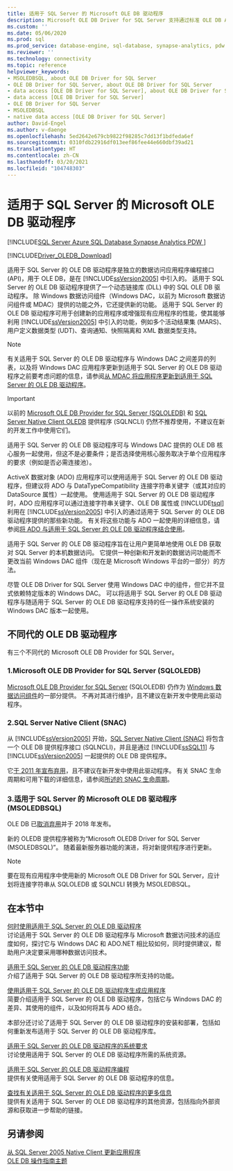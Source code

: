 ```yaml
---
title: 适用于 SQL Server 的 Microsoft OLE DB 驱动程序
description: Microsoft OLE DB Driver for SQL Server 支持通过标准 OLE DB API 连接到 SQL Server 和 Azure SQL 数据库。
ms.custom: ''
ms.date: 05/06/2020
ms.prod: sql
ms.prod_service: database-engine, sql-database, synapse-analytics, pdw
ms.reviewer: ''
ms.technology: connectivity
ms.topic: reference
helpviewer_keywords:
- MSOLEDBSQL, about OLE DB Driver for SQL Server
- OLE DB Driver for SQL Server, about OLE DB Driver for SQL Server
- data access [OLE DB Driver for SQL Server], about OLE DB Driver for SQL Server
- data access [OLE DB Driver for SQL Server]
- OLE DB Driver for SQL Server
- MSOLEDBSQL
- native data access [OLE DB Driver for SQL Server]
author: David-Engel
ms.author: v-daenge
ms.openlocfilehash: 5ed2642e679cb9822f98285c7dd13f1bdfeda6ef
ms.sourcegitcommit: 0310fdb22916df013eef86fee44e660dbf39ad21
ms.translationtype: HT
ms.contentlocale: zh-CN
ms.lasthandoff: 03/20/2021
ms.locfileid: "104748303"
---
```

# <a name="microsoft-ole-db-driver-for-sql-server"></a>适用于 SQL Server 的 Microsoft OLE DB 驱动程序
[!INCLUDE[SQL Server Azure SQL Database Synapse Analytics PDW ](../../includes/applies-to-version/sql-asdb-asdbmi-asa-pdw.md)]

[!INCLUDE[Driver_OLEDB_Download](../../includes/driver_oledb_download.md)]

适用于 SQL Server 的 OLE DB 驱动程序是独立的数据访问应用程序编程接口 (API)，用于 OLE DB，是在 [!INCLUDE[ssVersion2005](../../includes/ssversion2005-md.md)] 中引入的。 适用于 SQL Server 的 OLE DB 驱动程序提供了一个动态链接库 (DLL) 中的 SQL OLE DB 驱动程序。 除 Windows 数据访问组件（Windows DAC，以前为 Microsoft 数据访问组件或 MDAC）提供的功能之外，它还提供新的功能。 适用于 SQL Server 的 OLE DB 驱动程序可用于创建新的应用程序或增强现有应用程序的性能，使其能够利用 [!INCLUDE[ssVersion2005](../../includes/ssversion2005-md.md)] 中引入的功能，例如多个活动结果集 (MARS)、用户定义数据类型 (UDT)、查询通知、快照隔离和 XML 数据类型支持。  
  
> [!NOTE]  
> 有关适用于 SQL Server 的 OLE DB 驱动程序与 Windows DAC 之间差异的列表，以及将 Windows DAC 应用程序更新到适用于 SQL Server 的 OLE DB 驱动程序之前要考虑问题的信息，请参阅[从 MDAC 将应用程序更新到适用于 SQL Server 的 OLE DB 驱动程序](../oledb/applications/updating-an-application-to-oledb-driver-for-sql-server-from-mdac.md)。  

> [!IMPORTANT]
> 以前的 [Microsoft OLE DB Provider for SQL Server (SQLOLEDB)](../../ado/guide/appendixes/microsoft-ole-db-provider-for-sql-server.md) 和 [SQL Server Native Client OLEDB](../../relational-databases/native-client/sql-server-native-client.md) 提供程序 (SQLNCLI) 仍然不推荐使用，不建议在新的开发工作中使用它们。
  
 适用于 SQL Server 的 OLE DB 驱动程序可与 Windows DAC 提供的 OLE DB 核心服务一起使用，但这不是必要条件；是否选择使用核心服务取决于单个应用程序的要求（例如是否必需连接池）。  
  
 ActiveX 数据对象 (ADO) 应用程序可以使用适用于 SQL Server 的 OLE DB 驱动程序，但建议将 ADO 与 DataTypeCompatibility  连接字符串关键字（或其对应的 DataSource  属性）一起使用。 使用适用于 SQL Server 的 OLE DB 驱动程序时，ADO 应用程序可以通过连接字符串关键字、OLE DB 属性或 [!INCLUDE[tsql](../../includes/tsql-md.md)] 利用在 [!INCLUDE[ssVersion2005](../../includes/ssversion2005-md.md)] 中引入的通过适用于 SQL Server 的 OLE DB 驱动程序提供的那些新功能。 有关将这些功能与 ADO 一起使用的详细信息，请参阅[将 ADO 与适用于 SQL Server 的 OLE DB 驱动程序结合使用](../oledb/applications/using-ado-with-oledb-driver-for-sql-server.md)。  
  
 适用于 SQL Server 的 OLE DB 驱动程序旨在让用户更简单地使用 OLE DB 获取对 SQL Server 的本机数据访问。 它提供一种创新和开发新的数据访问功能而不更改当前 Windows DAC 组件（现在是 Microsoft Windows 平台的一部分）的方法。  
  
 尽管 OLE DB Driver for SQL Server 使用 Windows DAC 中的组件，但它并不显式依赖特定版本的 Windows DAC。 可以将适用于 SQL Server 的 OLE DB 驱动程序与随适用于 SQL Server 的 OLE DB 驱动程序支持的任一操作系统安装的 Windows DAC 版本一起使用。  

 ## <a name="different-generations-of-ole-db-drivers"></a>不同代的 OLE DB 驱动程序

有三个不同代的 Microsoft OLE DB Provider for SQL Server。

### <a name="1-microsoft-ole-db-provider-for-sql-server-sqloledb"></a>1.Microsoft OLE DB Provider for SQL Server (SQLOLEDB)
[Microsoft OLE DB Provider for SQL Server](../../ado/guide/appendixes/microsoft-ole-db-provider-for-sql-server.md) (SQLOLEDB) 仍作为 [Windows 数据访问组件](/previous-versions/windows/desktop/ms692897(v=vs.85))的一部分提供。 不再对其进行维护，且不建议在新开发中使用此驱动程序。

### <a name="2-sql-server-native-client-snac"></a>2.SQL Server Native Client (SNAC)
从 [!INCLUDE[ssVersion2005](../../includes/ssversion2005-md.md)] 开始，[SQL Server Native Client (SNAC)](../../relational-databases/native-client/sql-server-native-client.md) 将包含一个 OLE DB 提供程序接口 (SQLNCLI)，并且是通过 [!INCLUDE[ssSQL11](../../includes/sssql11-md.md)] 与 [!INCLUDE[ssVersion2005](../../includes/ssversion2005-md.md)] 一起提供的 OLE DB 提供程序。

它[于 2011 年宣布弃用](/archive/blogs/sqlnativeclient/microsoft-is-aligning-with-odbc-for-native-relational-data-access)，且不建议在新开发中使用此驱动程序。 有关 SNAC 生命周期和可用下载的详细信息，请参阅[所述的 SNAC 生命周期](/archive/blogs/sqlreleaseservices/snac-lifecycle-explained)。

### <a name="3-microsoft-ole-db-driver-for-sql-server-msoledbsql"></a>3.适用于 SQL Server 的 Microsoft OLE DB 驱动程序 (MSOLEDBSQL)
OLE DB 已[取消弃用](/archive/blogs/sqlnativeclient/announcing-the-new-release-of-ole-db-driver-for-sql-server)并于 2018 年发布。

新的 OLEDB 提供程序被称为“Microsoft OLEDB Driver for SQL Server (MSOLEDBSQL)”。 随着最新服务器功能的演进，将对新提供程序进行更新。

> [!NOTE]
> 要在现有应用程序中使用新的 Microsoft OLE DB Driver for SQL Server，应计划将连接字符串从 SQLOLEDB 或 SQLNCLI 转换为 MSOLEDBSQL。
  
## <a name="in-this-section"></a>在本节中  
[何时使用适用于 SQL Server 的 OLE DB 驱动程序](../oledb/when-to-use-oledb-driver-for-sql-server.md)  
 讨论适用于 SQL Server 的 OLE DB 驱动程序与 Microsoft 数据访问技术的适应度如何，探讨它与 Windows DAC 和 ADO.NET 相比较如何，同时提供建议，帮助用户决定要采用哪种数据访问技术。  
  
 [适用于 SQL Server 的 OLE DB 驱动程序功能](../oledb/features/oledb-driver-for-sql-server-features.md )  
 介绍了适用于 SQL Server 的 OLE DB 驱动程序所支持的功能。  
  
 [使用适用于 SQL Server 的 OLE DB 驱动程序生成应用程序](../oledb/applications/building-applications-with-oledb-driver-for-sql-server.md)  
 简要介绍适用于 SQL Server 的 OLE DB 驱动程序，包括它与 Windows DAC 的差异、其使用的组件，以及如何将其与 ADO 结合。  
  
 本部分还讨论了适用于 SQL Server 的 OLE DB 驱动程序的安装和部署，包括如何重新发布适用于 SQL Server 的 OLE DB 驱动程序库。  
  
 [适用于 SQL Server 的 OLE DB 驱动程序的系统要求](../oledb/system-requirements-for-oledb-driver-for-sql-server.md)  
 讨论使用适用于 SQL Server 的 OLE DB 驱动程序所需的系统资源。  
  
 [适用于 SQL Server 的 OLE DB 驱动程序编程](../oledb/ole-db/oledb-driver-for-sql-server-programming.md)  
 提供有关使用适用于 SQL Server 的 OLE DB 驱动程序的信息。  
  
 [查找有关适用于 SQL Server 的 OLE DB 驱动程序的更多信息](../oledb/finding-more-oledb-driver-for-sql-server-information.md)  
 提供有关适用于 SQL Server 的 OLE DB 驱动程序的其他资源，包括指向外部资源和获取进一步帮助的链接。  
  
  
## <a name="see-also"></a>另请参阅  
 [从 SQL Server 2005 Native Client 更新应用程序](../oledb/applications/updating-an-application-from-sql-server-2005-native-client.md)    
 [OLE DB 操作指南主题](../oledb/ole-db-how-to/ole-db-how-to-topics.md)  
  
  
